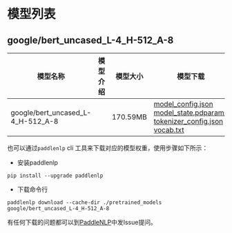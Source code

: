 #  模型列表

## google/bert_uncased_L-4_H-512_A-8

| 模型名称 | 模型介绍 | 模型大小  | 模型下载 |
| --- | --- | --- | --- |
|google/bert_uncased_L-4_H-512_A-8|  | 170.59MB | [model_config.json](https://bj.bcebos.com/paddlenlp/models/community/google/bert_uncased_L-4_H-512_A-8/model_config.json)<br>[model_state.pdparams](https://bj.bcebos.com/paddlenlp/models/community/google/bert_uncased_L-4_H-512_A-8/model_state.pdparams)<br>[tokenizer_config.json](https://bj.bcebos.com/paddlenlp/models/community/google/bert_uncased_L-4_H-512_A-8/tokenizer_config.json)<br>[vocab.txt](https://bj.bcebos.com/paddlenlp/models/community/google/bert_uncased_L-4_H-512_A-8/vocab.txt) |

也可以通过`paddlenlp` cli 工具来下载对应的模型权重，使用步骤如下所示：

* 安装paddlenlp

```shell
pip install --upgrade paddlenlp
```

* 下载命令行

```shell
paddlenlp download --cache-dir ./pretrained_models google/bert_uncased_L-4_H-512_A-8
```

有任何下载的问题都可以到[PaddleNLP](https://github.com/PaddlePaddle/PaddleNLP)中发Issue提问。